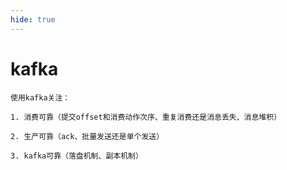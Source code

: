 ```yaml
---
hide: true
---
```

# kafka

```
使用kafka关注：

1. 消费可靠（提交offset和消费动作次序、重复消费还是消息丢失、消息堆积）

2. 生产可靠（ack、批量发送还是单个发送）

3. kafka可靠（落盘机制、副本机制）
```

